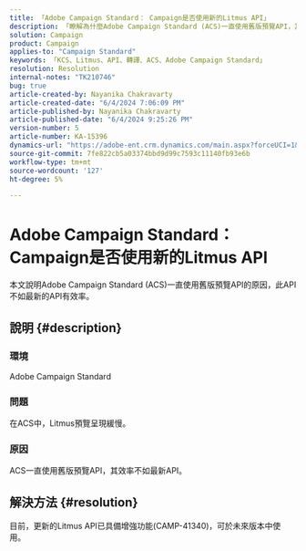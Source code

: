 ```yaml
---
title: 「Adobe Campaign Standard： Campaign是否使用新的Litmus API」
description: 「瞭解為什麼Adobe Campaign Standard (ACS)一直使用舊版預覽API，其效率不如最新的API。」
solution: Campaign
product: Campaign
applies-to: "Campaign Standard"
keywords: 「KCS、Litmus、API、轉譯、ACS、Adobe Campaign Standard」
resolution: Resolution
internal-notes: "TK210746"
bug: true
article-created-by: Nayanika Chakravarty
article-created-date: "6/4/2024 7:06:09 PM"
article-published-by: Nayanika Chakravarty
article-published-date: "6/4/2024 9:25:26 PM"
version-number: 5
article-number: KA-15396
dynamics-url: "https://adobe-ent.crm.dynamics.com/main.aspx?forceUCI=1&pagetype=entityrecord&etn=knowledgearticle&id=a0ba147c-a522-ef11-840a-002248092444"
source-git-commit: 7fe822cb5a03374bbd9d99c7593c11140fb93e6b
workflow-type: tm+mt
source-wordcount: '127'
ht-degree: 5%

---
```


# Adobe Campaign Standard： Campaign是否使用新的Litmus API


本文說明Adobe Campaign Standard (ACS)一直使用舊版預覽API的原因，此API不如最新的API有效率。

## 說明 {#description}


### <b>環境</b>

Adobe Campaign Standard

### <b>問題</b>

在ACS中，Litmus預覽呈現緩慢。

### <b>原因</b>

ACS一直使用舊版預覽API，其效率不如最新API。


## 解決方法 {#resolution}


目前，更新的Litmus API已具備增強功能(CAMP-41340)，可於未來版本中使用。
